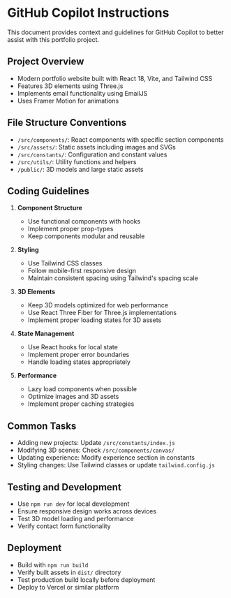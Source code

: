 # GitHub Copilot Instructions

This document provides context and guidelines for GitHub Copilot to better assist with this portfolio project.

## Project Overview

- Modern portfolio website built with React 18, Vite, and Tailwind CSS
- Features 3D elements using Three.js
- Implements email functionality using EmailJS
- Uses Framer Motion for animations

## File Structure Conventions

- `/src/components/`: React components with specific section components
- `/src/assets/`: Static assets including images and SVGs
- `/src/constants/`: Configuration and constant values
- `/src/utils/`: Utility functions and helpers
- `/public/`: 3D models and large static assets

## Coding Guidelines

1. **Component Structure**

   - Use functional components with hooks
   - Implement proper prop-types
   - Keep components modular and reusable

2. **Styling**

   - Use Tailwind CSS classes
   - Follow mobile-first responsive design
   - Maintain consistent spacing using Tailwind's spacing scale

3. **3D Elements**

   - Keep 3D models optimized for web performance
   - Use React Three Fiber for Three.js implementations
   - Implement proper loading states for 3D assets

4. **State Management**

   - Use React hooks for local state
   - Implement proper error boundaries
   - Handle loading states appropriately

5. **Performance**
   - Lazy load components when possible
   - Optimize images and 3D assets
   - Implement proper caching strategies

## Common Tasks

- Adding new projects: Update `/src/constants/index.js`
- Modifying 3D scenes: Check `/src/components/canvas/`
- Updating experience: Modify experience section in constants
- Styling changes: Use Tailwind classes or update `tailwind.config.js`

## Testing and Development

- Use `npm run dev` for local development
- Ensure responsive design works across devices
- Test 3D model loading and performance
- Verify contact form functionality

## Deployment

- Build with `npm run build`
- Verify built assets in `dist/` directory
- Test production build locally before deployment
- Deploy to Vercel or similar platform
